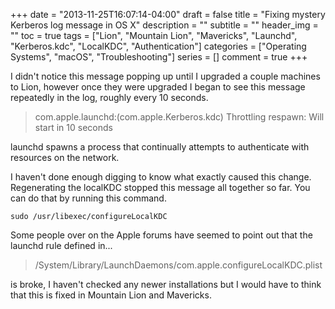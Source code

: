+++
date = "2013-11-25T16:07:14-04:00"
draft = false
title = "Fixing mystery Kerberos log message in OS X"
description = ""
subtitle = ""
header_img = ""
toc = true
tags = ["Lion", "Mountain Lion", "Mavericks", "Launchd", "Kerberos.kdc", "LocalKDC", "Authentication"]
categories = ["Operating Systems", "macOS", "Troubleshooting"]
series = []
comment = true
+++

I didn't notice this message popping up until I upgraded a couple machines to Lion, however once they were upgraded I began to see this message repeatedly in the log, roughly every 10 seconds.

>com.apple.launchd:(com.apple.Kerberos.kdc) Throttling respawn: Will start in 10 seconds

launchd spawns a process that continually attempts to authenticate with resources on the network.

I haven't done enough digging to know what exactly caused this change. Regenerating the localKDC stopped this message all together so far. You can do that by running this command.


`sudo /usr/libexec/configureLocalKDC`


Some people over on the Apple forums have seemed to point out that the launchd rule defined in...

>/System/Library/LaunchDaemons/com.apple.configureLocalKDC.plist

is broke, I haven't checked any newer installations but I would have to think that this is fixed in Mountain Lion and Mavericks.

